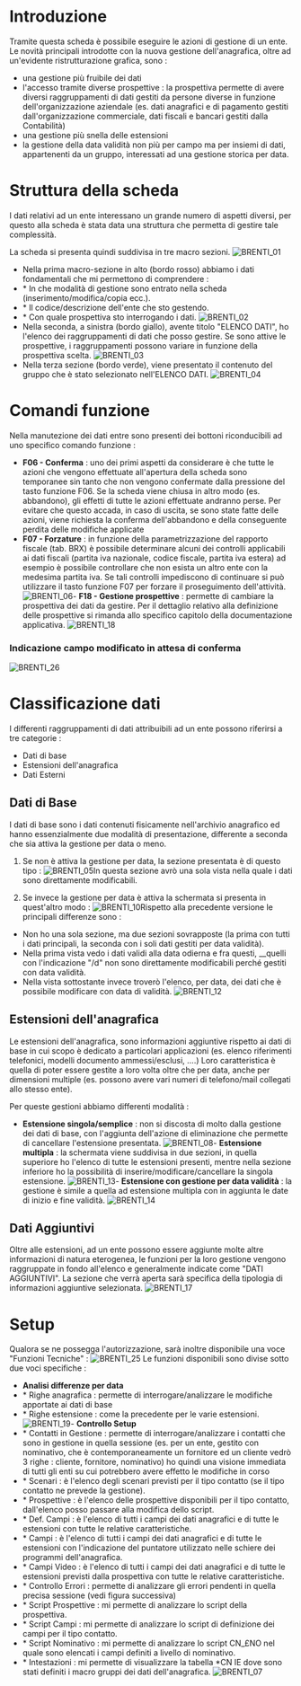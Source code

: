 # Introduzione
Tramite questa scheda è possibile eseguire le azioni di gestione di un ente.
Le novità principali introdotte con la nuova gestione dell'anagrafica, oltre ad un'evidente ristrutturazione grafica, sono : 
-  una gestione più fruibile dei dati
-  l'accesso tramite diverse prospettive :  la prospettiva permette di avere diversi raggruppamenti di dati gestiti da  persone diverse in funzione dell'organizzazione aziendale (es. dati anagrafici e di pagamento gestiti dall'organizzazione commerciale, dati fiscali e bancari gestiti dalla Contabilità)
-  una gestione più snella delle estensioni
-  la gestione della data validità non più per campo ma per insiemi di dati, appartenenti da un gruppo, interessati ad una gestione storica per data.

# Struttura della scheda
I dati relativi ad un ente interessano un grande numero di aspetti diversi, per questo alla scheda è stata data una struttura che permetta di gestire tale complessità.

La scheda si presenta quindi suddivisa in tre macro sezioni.
![BRENTI_01](http://localhost:3000/immagini/MBDOC_SCH-CN_D/BRENTI_01.png)
-  Nella prima macro-sezione in alto (bordo rosso) abbiamo i dati fondamentali che mi permettono di comprendere : 
- \* In che modalità di gestione sono entrato nella scheda (inserimento/modifica/copia ecc.).
- \* Il codice/descrizione dell'ente che sto gestendo.
- \* Con quale prospettiva sto interrogando i dati.
![BRENTI_02](http://localhost:3000/immagini/MBDOC_SCH-CN_D/BRENTI_02.png)
-  Nella seconda, a sinistra (bordo giallo), avente titolo "ELENCO DATI", ho l'elenco dei raggruppamenti di dati che posso gestire. Se sono attive le prospettive, i raggruppamenti possono variare in funzione della prospettiva scelta.
![BRENTI_03](http://localhost:3000/immagini/MBDOC_SCH-CN_D/BRENTI_03.png)
-  Nella terza sezione  (bordo verde), viene presentato il contenuto del  gruppo che è stato selezionato nell'ELENCO DATI.
![BRENTI_04](http://localhost:3000/immagini/MBDOC_SCH-CN_D/BRENTI_04.png)
# Comandi funzione
Nella manutezione dei dati entre sono presenti dei bottoni riconducibili ad uno specifico comando funzione : 
-  **F06 - Conferma** : uno dei primi aspetti da considerare è che tutte le azioni che vengono effettuate all'apertura della scheda sono temporanee sin tanto che non vengono confermate dalla pressione del tasto funzione F06. Se la scheda viene chiusa in altro modo (es. abbandono), gli effetti di tutte le azioni effettuate andranno perse. Per evitare che questo accada, in caso di uscita, se sono state fatte delle azioni, viene richiesta la conferma dell'abbandono e della conseguente perdita delle modifiche applicate
-  **F07 - Forzature** :  in funzione della parametrizzazione del rapporto fiscale (tab. BRX) è possibile determinare alcuni dei controlli applicabili ai dati fiscali  (partita iva nazionale, codice fiscale, partita iva estera) ad esempio è possibile controllare che non esista un  altro ente con la medesima partita iva. Se tali controlli impediscono di continuare si può utilizzare il tasto funzione F07 per forzare il proseguimento dell'attività.
![BRENTI_06](http://localhost:3000/immagini/MBDOC_SCH-CN_D/BRENTI_06.png)-  **F18 - Gestione prospettive** :  permette di cambiare la prospettiva dei dati da gestire. Per il dettaglio relativo alla definizione delle prospettive si rimanda allo specifico capitolo della documentazione applicativa.
![BRENTI_18](http://localhost:3000/immagini/MBDOC_SCH-CN_D/BRENTI_18.png)
### Indicazione campo modificato in attesa di conferma
![BRENTI_26](http://localhost:3000/immagini/MBDOC_SCH-CN_D/BRENTI_26.png)
# Classificazione dati
I differenti raggruppamenti di dati attribuibili ad un ente possono riferirsi a tre categorie : 
-  Dati di base
-  Estensioni dell'anagrafica
-  Dati Esterni

## Dati di Base
I dati di base sono i dati contenuti fisicamente nell'archivio anagrafico ed hanno essenzialmente due modalità di presentazione, differente a seconda che sia attiva la gestione per data o meno.

1) Se non è attiva la gestione per data, la sezione presentata è di questo tipo : 
![BRENTI_05](http://localhost:3000/immagini/MBDOC_SCH-CN_D/BRENTI_05.png)In questa sezione avrò una sola vista nella quale i dati sono direttamente modificabili.

2) Se invece la gestione per data è attiva la schermata si presenta in quest'altro modo : 
![BRENTI_10](http://localhost:3000/immagini/MBDOC_SCH-CN_D/BRENTI_10.png)Rispetto alla precedente versione le principali differenze sono : 
-  Non ho una sola sezione, ma due sezioni sovrapposte (la prima con tutti i dati principali, la seconda con i soli dati gestiti per data validità).
-  Nella prima vista vedo i dati validi alla data odierna e fra questi, __quelli con l'indicazione "/d"  non sono direttamente modificabili perché gestiti con data validità.
-  Nella vista sottostante invece troverò l'elenco, per data, dei dati che è possibile modificare con data di validità.
![BRENTI_12](http://localhost:3000/immagini/MBDOC_SCH-CN_D/BRENTI_12.png)
## Estensioni dell'anagrafica
Le estensioni dell'anagrafica, sono informazioni aggiuntive rispetto ai dati di base in cui scopo è dedicato a particolari applicazioni (es. elenco riferimenti telefonici, modelli documento ammessi/esclusi, ....) Loro caratteristica è quella di poter essere gestite a loro volta oltre che per data, anche per dimensioni multiple (es. possono avere vari numeri di telefono/mail collegati allo stesso ente).

Per queste gestioni abbiamo differenti modalità : 
-  **Estensione singola/semplice** :  non si discosta di molto dalla gestione dei dati di base, con l'aggiunta dell'azione di eliminazione che permette di cancellare l'estensione presentata.
![BRENTI_08](http://localhost:3000/immagini/MBDOC_SCH-CN_D/BRENTI_08.png)-  **Estensione multipla** :  la schermata viene suddivisa in due sezioni, in quella superiore ho l'elenco di tutte le estensioni presenti, mentre nella sezione inferiore ho la possibilità di inserire/modificare/cancellare la singola estensione.
![BRENTI_13](http://localhost:3000/immagini/MBDOC_SCH-CN_D/BRENTI_13.png)-  **Estensione con gestione per data validità** :  la gestione è simile a quella ad estensione multipla con in aggiunta le date di inizio e fine validità.
![BRENTI_14](http://localhost:3000/immagini/MBDOC_SCH-CN_D/BRENTI_14.png)
## Dati Aggiuntivi
Oltre alle estensioni, ad un ente possono essere aggiunte molte altre informazioni di natura eterogenea, le funzioni per la loro gestione vengono raggruppate in fondo all'elenco e generalmente indicate come "DATI AGGIUNTIVI". La sezione che verrà aperta sarà specifica della tipologia di informazioni aggiuntive selezionata.
![BRENTI_17](http://localhost:3000/immagini/MBDOC_SCH-CN_D/BRENTI_17.png)
# Setup
Qualora se ne possegga l'autorizzazione, sarà inoltre disponibile una voce "Funzioni Tecniche" : 
![BRENTI_25](http://localhost:3000/immagini/MBDOC_SCH-CN_D/BRENTI_25.png)
Le funzioni disponibili sono divise sotto due voci specifiche : 
-  **Analisi differenze per data**
- \* Righe anagrafica :  permette di interrogare/analizzare le modifiche apportate ai dati di base
- \* Righe estensione :  come la precedente per le varie estensioni.
![BRENTI_19](http://localhost:3000/immagini/MBDOC_SCH-CN_D/BRENTI_19.png)-  **Controllo Setup**
- \* Contatti in Gestione :  permette di interrogare/analizzare i contatti che sono in gestione in quella sessione (es. per un ente, gestito con nominativo, che è contemporaneamente un  fornitore ed un cliente vedrò 3 righe :  cliente, fornitore, nominativo) ho quindi una visione immediata di tutti gli enti su cui potrebbero avere effetto le modifiche in corso
- \* Scenari :  è l'elenco degli scenari previsti per il tipo contatto (se il tipo contatto ne prevede la gestione).
- \* Prospettive :  è l'elenco delle prospettive disponibili per il tipo contatto, dall'elenco posso passare alla modifica dello script.
- \* Def. Campi :  è l'elenco di tutti i campi dei dati anagrafici e di tutte le estensioni con tutte le relative caratteristiche.
- \* Campi :  è l'elenco di tutti i campi dei dati anagrafici e di tutte le estensioni con l'indicazione del puntatore utilizzato nelle schiere dei programmi dell'anagrafica.
- \* Campi Video :  è l'elenco di tutti i campi dei dati anagrafici e di tutte le estensioni previsti dalla prospettiva con tutte le relative caratteristiche.
- \* Controllo Errori :  permette di analizzare gli errori pendenti in quella precisa sessione (vedi figura successiva)
- \* Script Prospettive :  mi permette di analizzare lo script della prospettiva.
- \* Script Campi :  mi permette di analizzare lo script di definizione dei campi per il tipo contatto.
- \* Script Nominativo :  mi permette di analizzare lo script CN_£NO nel quale sono elencati i campi definiti a livello di nominativo.
- \* Intestazioni :  mi permette di visualizzare la tabella \*CN IE dove sono stati definiti i macro gruppi dei dati dell'anagrafica.
![BRENTI_07](http://localhost:3000/immagini/MBDOC_SCH-CN_D/BRENTI_07.png)